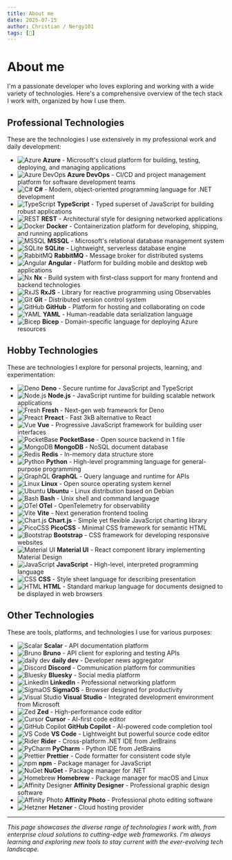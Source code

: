 ```yaml
---
title: About me
date: 2025-07-15
author: Christian / Nergy101
tags: [🚀]
---
```


# About me

I'm a passionate developer who loves exploring and working with a wide variety of technologies. Here's a comprehensive overview of the tech stack I work with, organized by how I use them.

## Professional Technologies

These are the technologies I use extensively in my professional work and daily development:

- <img src="/assets/techs/azure.svg" alt="Azure" class="tech-icon"> **Azure** - Microsoft's cloud platform for building, testing, deploying, and managing applications
- <img src="/assets/techs/azure_devops.svg" alt="Azure DevOps" class="tech-icon"> **Azure DevOps** - CI/CD and project management platform for software development teams
- <img src="/assets/techs/csharp.svg" alt="C#" class="tech-icon"> **C#** - Modern, object-oriented programming language for .NET development
- <img src="/assets/techs/typescript.svg" alt="TypeScript" class="tech-icon"> **TypeScript** - Typed superset of JavaScript for building robust applications
- <img src="/assets/techs/restapi.svg" alt="REST" class="tech-icon"> **REST** - Architectural style for designing networked applications
- <img src="/assets/techs/docker.svg" alt="Docker" class="tech-icon"> **Docker** - Containerization platform for developing, shipping, and running applications
- <img src="/assets/techs/azure_sql.svg" alt="MSSQL" class="tech-icon"> **MSSQL** - Microsoft's relational database management system
- <img src="/assets/techs/sqlite.svg" alt="SQLite" class="tech-icon"> **SQLite** - Lightweight, serverless database engine
- <img src="/assets/techs/rabbitmq.svg" alt="RabbitMQ" class="tech-icon"> **RabbitMQ** - Message broker for distributed systems
- <img src="/assets/techs/angular.svg" alt="Angular" class="tech-icon"> **Angular** - Platform for building mobile and desktop web applications
- <img src="/assets/techs/nx_light.svg" alt="Nx" class="tech-icon"> **Nx** - Build system with first-class support for many frontend and backend technologies
- <img src="/assets/techs/rxjs.svg" alt="RxJS" class="tech-icon"> **RxJS** - Library for reactive programming using Observables
- <img src="/assets/techs/git.svg" alt="Git" class="tech-icon"> **Git** - Distributed version control system
- <img src="/assets/techs/github_light.svg" alt="GitHub" class="tech-icon bg-white"> **GitHub** - Platform for hosting and collaborating on code
- <img src="/assets/techs/yaml.svg" alt="YAML" class="tech-icon"> **YAML** - Human-readable data serialization language
- <img src="/assets/techs/bicep.svg" alt="Bicep" class="tech-icon"> **Bicep** - Domain-specific language for deploying Azure resources

## Hobby Technologies

These are technologies I explore for personal projects, learning, and experimentation:

- <img src="/assets/techs/deno.svg" alt="Deno" class="tech-icon"> **Deno** - Secure runtime for JavaScript and TypeScript
- <img src="/assets/techs/nodejs.svg" alt="Node.js" class="tech-icon"> **Node.js** - JavaScript runtime for building scalable network applications
- <img src="/assets/techs/fresh.svg" alt="Fresh" class="tech-icon"> **Fresh** - Next-gen web framework for Deno
- <img src="/assets/techs/preact.svg" alt="Preact" class="tech-icon"> **Preact** - Fast 3kB alternative to React
- <img src="/assets/techs/vue.svg" alt="Vue" class="tech-icon"> **Vue** - Progressive JavaScript framework for building user interfaces
- <img src="/assets/techs/pocketbase.svg" alt="PocketBase" class="tech-icon"> **PocketBase** - Open source backend in 1 file
- <img src="/assets/techs/mongodb.svg" alt="MongoDB" class="tech-icon"> **MongoDB** - NoSQL document database
- <img src="/assets/techs/redis.svg" alt="Redis" class="tech-icon"> **Redis** - In-memory data structure store
- <img src="/assets/techs/python.svg" alt="Python" class="tech-icon"> **Python** - High-level programming language for general-purpose programming
- <img src="/assets/techs/graphql.svg" alt="GraphQL" class="tech-icon"> **GraphQL** - Query language and runtime for APIs
- <img src="/assets/techs/linux.svg" alt="Linux" class="tech-icon"> **Linux** - Open source operating system kernel
- <img src="/assets/techs/ubuntu.svg" alt="Ubuntu" class="tech-icon"> **Ubuntu** - Linux distribution based on Debian
- <img src="/assets/techs/bash_light.svg" alt="Bash" class="tech-icon"> **Bash** - Unix shell and command language
- <img src="/assets/techs/otel.svg" alt="OTel" class="tech-icon"> **OTel** - OpenTelemetry for observability
- <img src="/assets/techs/vite.svg" alt="Vite" class="tech-icon"> **Vite** - Next generation frontend tooling
- <img src="/assets/techs/chartjs.svg" alt="Chart.js" class="tech-icon"> **Chart.js** - Simple yet flexible JavaScript charting library
- <img src="/assets/techs/pico.svg" alt="PicoCSS" class="tech-icon"> **PicoCSS** - Minimal CSS framework for semantic HTML
- <img src="/assets/techs/bootstrap.svg" alt="Bootstrap" class="tech-icon"> **Bootstrap** - CSS framework for developing responsive websites
- <img src="/assets/techs/materialui.svg" alt="Material UI" class="tech-icon"> **Material UI** - React component library implementing Material Design
- <img src="/assets/techs/javascript.svg" alt="JavaScript" class="tech-icon"> **JavaScript** - High-level, interpreted programming language
- <img src="/assets/techs/css_old.svg" alt="CSS" class="tech-icon"> **CSS** - Style sheet language for describing presentation
- <img src="/assets/techs/html5.svg" alt="HTML" class="tech-icon"> **HTML** - Standard markup language for documents designed to be displayed in web browsers

## Other Technologies

These are tools, platforms, and technologies I use for various purposes:

- <img src="/assets/techs/scalar.svg" alt="Scalar" class="tech-icon bg-black"> **Scalar** - API documentation platform
- <img src="/assets/techs/bruno.svg" alt="Bruno" class="tech-icon bg-black"> **Bruno** - API client for exploring and testing APIs
- <img src="/assets/techs/daily_dev_light.svg" alt="daily dev" class="tech-icon"> **daily dev** - Developer news aggregator
- <img src="/assets/techs/discord.svg" alt="Discord" class="tech-icon"> **Discord** - Communication platform for communities
- <img src="/assets/techs/bluesky.svg" alt="Bluesky" class="tech-icon"> **Bluesky** - Social media platform
- <img src="/assets/techs/linkedin.svg" alt="LinkedIn" class="tech-icon"> **LinkedIn** - Professional networking platform
- <img src="/assets/techs/sigmaos.svg" alt="SigmaOS" class="tech-icon"> **SigmaOS** - Browser designed for productivity
- <img src="/assets/techs/visual-studio.svg" alt="Visual Studio" class="tech-icon"> **Visual Studio** - Integrated development environment from Microsoft
- <img src="/assets/techs/zed_light.svg" alt="Zed" class="tech-icon"> **Zed** - High-performance code editor
- <img src="/assets/techs/cursor_light.svg" alt="Cursor" class="tech-icon"> **Cursor** - AI-first code editor
- <img src="/assets/techs/github_copilot_light.svg" alt="GitHub Copilot" class="tech-icon"> **GitHub Copilot** - AI-powered code completion tool
- <img src="/assets/techs/vscode.svg" alt="VS Code" class="tech-icon"> **VS Code** - Lightweight but powerful source code editor
- <img src="/assets/techs/rider.svg" alt="Rider" class="tech-icon"> **Rider** - Cross-platform .NET IDE from JetBrains
- <img src="/assets/techs/pycharm.svg" alt="PyCharm" class="tech-icon"> **PyCharm** - Python IDE from JetBrains
- <img src="/assets/techs/prettier_dark.svg" alt="Prettier" class="tech-icon"> **Prettier** - Code formatter for consistent code style
- <img src="/assets/techs/npm.svg" alt="npm" class="tech-icon"> **npm** - Package manager for JavaScript
- <img src="/assets/techs/nuget.svg" alt="NuGet" class="tech-icon"> **NuGet** - Package manager for .NET
- <img src="/assets/techs/homebrew.svg" alt="Homebrew" class="tech-icon"> **Homebrew** - Package manager for macOS and Linux
- <img src="/assets/techs/affinity_designer.svg" alt="Affinity Designer" class="tech-icon"> **Affinity Designer** - Professional graphic design software
- <img src="/assets/techs/affinity_photo.svg" alt="Affinity Photo" class="tech-icon"> **Affinity Photo** - Professional photo editing software
- <img src="/assets/techs/hetzner.svg" alt="Hetzner" class="tech-icon"> **Hetzner** - Cloud hosting provider

---

_This page showcases the diverse range of technologies I work with, from enterprise cloud solutions to cutting-edge web frameworks. I'm always learning and exploring new tools to stay current with the ever-evolving tech landscape._
